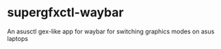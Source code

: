 # supergfxctl-waybar
An asusctl gex-like app for waybar for switching graphics modes on asus laptops
